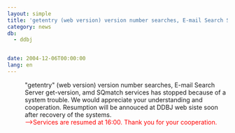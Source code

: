 ```yaml
---
layout: simple
title: 'getentry (web version) version number searches, E-mail Search Server get-version, amd SQmatch services stopped'
category: news
db:
  - ddbj


date: 2004-12-06T00:00:00
lang: en
---
```


<dd>"getentry" (web version) version number searches, E-mail Search Server get-version, amd SQmatch services has stopped because of a system trouble. We would appreciate your understanding and cooperation. Resumption will be annouced at DDBJ web siste soon after recovery of the systems.
<dd>
    <font color=" #FF0000">--&gt;Services are resumed at 16:00. Thank you for your cooperation.</font>
</dd>
</dd>
